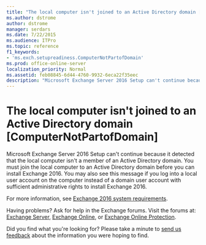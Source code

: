 ```yaml
---
title: "The local computer isn't joined to an Active Directory domain [ComputerNotPartofDomain]"
ms.author: dstrome
author: dstrome
manager: serdars
ms.date: 7/22/2015
ms.audience: ITPro
ms.topic: reference
f1_keywords:
- 'ms.exch.setupreadiness.ComputerNotPartofDomain'
ms.prod: office-online-server
localization_priority: Normal
ms.assetid: feb08845-6d44-4760-9932-6eca22f35eec
description: "Microsoft Exchange Server 2016 Setup can't continue because it detected that the local computer isn't a member of an Active Directory domain. You must join the local computer to an Active Directory domain before you can install Exchange 2016. You may also see this message if you log into a local user account on the computer instead of a domain user account with sufficient administrative rights to install Exchange 2016."
---
```


# The local computer isn't joined to an Active Directory domain [ComputerNotPartofDomain]

Microsoft Exchange Server 2016 Setup can't continue because it detected that the local computer isn't a member of an Active Directory domain. You must join the local computer to an Active Directory domain before you can install Exchange 2016. You may also see this message if you log into a local user account on the computer instead of a domain user account with sufficient administrative rights to install Exchange 2016.
  
For more information, see [Exchange 2016 system requirements](../../plan-and-deploy/system-requirements.md).
  
Having problems? Ask for help in the Exchange forums. Visit the forums at: [Exchange Server](https://go.microsoft.com/fwlink/p/?linkId=60612), [Exchange Online](https://go.microsoft.com/fwlink/p/?linkId=267542), or [Exchange Online Protection](https://go.microsoft.com/fwlink/p/?linkId=285351).
  
Did you find what you're looking for? Please take a minute to [send us feedback](mailto:ExchangeHelpFeedback@microsoft.com&amp;subject=Exchange%202016%20help%20feedback&amp;Body=Thanks%20for%20taking%20the%20time%20to%20send%20us%20feedback!%20We%20strive%20to%20respond%20to%20every%20message%20we%20receive,%20even%20though%20it%20might%20take%20us%20a%20while.%20Let%20us%20know%20what%20you%20think%20about%20Exchange%20content:%20What%20are%20we%20doing%20right%3F%20How%20can%20we%20make%20help%20better%3F%0APlease%20note%20that%20we're%20unable%20to%20respond%20to%20requests%20for%20support%20submitted%20via%20this%20email%20address.%20If%20you%20need%20help,%20please%20contact%20Exchange%20Server%20support%20at%20http://go.microsoft.com/fwlink/p/%3FLinkId=402506.%0AThanks!%0AThe%20Exchange%20Server%20Content%20Publishing%20team) about the information you were hoping to find. 
  

